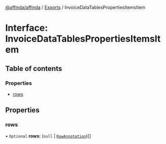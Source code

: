 [@affinda/affinda](../README.md) / [Exports](../modules.md) / InvoiceDataTablesPropertiesItemsItem

# Interface: InvoiceDataTablesPropertiesItemsItem

## Table of contents

### Properties

- [rows](InvoiceDataTablesPropertiesItemsItem.md#rows)

## Properties

### rows

• `Optional` **rows**: (``null`` \| [`RowAnnotation`](RowAnnotation.md))[]
